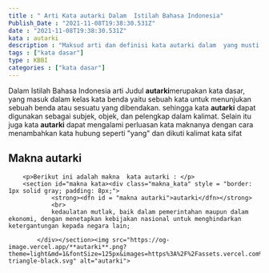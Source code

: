 ```yaml
---
title : " Arti Kata autarki Dalam  Istilah Bahasa Indonesia"
Publish_Date : "2021-11-08T19:38:30.531Z"
date : "2021-11-08T19:38:30.531Z"
kata : autarki
description : "Maksud arti dan definisi kata autarki dalam  yang musti kalian ketahui"
tags : ["kata dasar"]
type : KBBI
categories : ["kata dasar"]
---
```

<p>Dalam Istilah Bahasa Indonesia arti Judul <b>autarki</b>merupakan kata dasar, yang masuk dalam kelas kata benda yaitu sebuah kata untuk menunjukan sebuah benda atau sesuatu yang dibendakan.  sehingga kata <b>autarki</b> dapat digunakan sebagai subjek, objek, dan pelengkap dalam  kalimat. Selain itu juga kata <b>autarki</b> dapat mengalami perluasan kata maknanya dengan cara menambahkan kata hubung seperti "yang" dan dikuti kalimat kata sifat</p><h2>Makna autarki</h2>
        
        
        <p>Berikut ini adalah makna  kata autarki : </p> 
        <section id="makna kata><div class="makna_kata" style = "border: 1px solid gray; padding: 8px;">                
                <strong><dfn id = "makna autarki">autarki</dfn></strong>
                <br>
                kedaulatan mutlak, baik dalam pemerintahan maupun dalam ekonomi, dengan menetapkan kebijakan nasional untuk menghindarkan ketergantungan kepada negara lain;
                
            </div></section><img src="https://og-image.vercel.app/**autarki**.png?theme=light&md=1&fontSize=125px&images=https%3A%2F%2Fassets.vercel.com%2Fimage%2Fupload%2Ffront%2Fassets%2Fdesign%2Fvercel-triangle-black.svg" alt="autarki">

